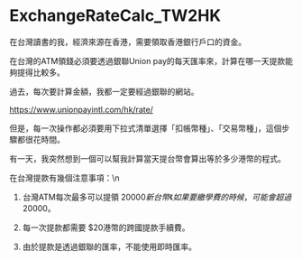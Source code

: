 # ExchangeRateCalc_TW2HK
在台灣讀書的我，經濟來源在香港，需要領取香港銀行戶口的資金。 

在台灣的ATM領錢必須要透過銀聯Union pay的每天匯率來，計算在哪一天提款能夠提得比較多。 

過去，每次要計算金額，我都一定要經過銀聯的網站。 

https://www.unionpayintl.com/hk/rate/ 

但是，每一次操作都必須要用下拉式清單選擇「扣帳幣種」、「交易幣種」，這個步驟都很花時間。 

有一天，我突然想到一個可以幫我計算當天提台幣會算出等於多少港幣的程式。

在台灣提款有幾個注意事項：\n

1. 台灣ATM每次最多可以提領 $20000新台幣《如果要繳學費的時候，可能會超過$20000。

2. 每一次提款都需要 $20港幣的跨國提款手續費。

3. 由於提款是透過銀聯的匯率，不能使用即時匯率。
